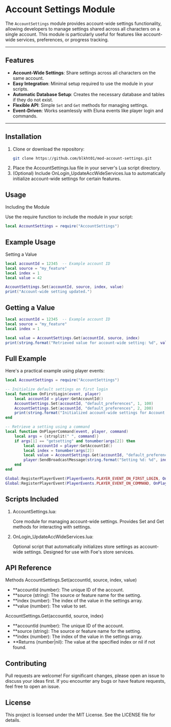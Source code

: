 # Account Settings Module

The `AccountSettings` module provides account-wide settings functionality, allowing developers to manage settings shared across all characters on a single account. This module is particularly useful for features like account-wide services, preferences, or progress tracking.

---

## Features

- **Account-Wide Settings**: Share settings across all characters on the same account.
- **Easy Integration**: Minimal setup required to use the module in your scripts.
- **Automatic Database Setup**: Creates the necessary database and tables if they do not exist.
- **Flexible API**: Simple `Set` and `Get` methods for managing settings.
- **Event-Driven**: Works seamlessly with Eluna events like player login and commands.

---

## Installation

1. Clone or download the repository:
   ```bash
   git clone https://github.com/blkht01/mod-account-settings.git
2. Place the AccountSettings.lua file in your server's Lua script directory.
3. (Optional) Include OnLogin_UpdateAccWideServices.lua to automatically initialize account-wide settings for certain features.

## Usage
Including the Module

Use the require function to include the module in your script:
```lua
local AccountSettings = require("AccountSettings")
```

## Example Usage
Setting a Value
```lua
local accountId = 12345  -- Example account ID
local source = "my_feature"
local index = 1
local value = 42

AccountSettings.Set(accountId, source, index, value)
print("Account-wide setting updated.")
```

## Getting a Value
```lua
local accountId = 12345  -- Example account ID
local source = "my_feature"
local index = 1

local value = AccountSettings.Get(accountId, source, index)
print(string.format("Retrieved value for account-wide setting: %d", value))
```
 
## Full Example
Here's a practical example using player events:
```lua
local AccountSettings = require("AccountSettings")

-- Initialize default settings on first login
local function OnFirstLogin(event, player)
    local accountId = player:GetAccountId()
    AccountSettings.Set(accountId, "default_preferences", 1, 100)
    AccountSettings.Set(accountId, "default_preferences", 2, 200)
    print(string.format("Initialized account-wide settings for Account ID: %d", accountId))
end

-- Retrieve a setting using a command
local function OnPlayerCommand(event, player, command)
    local args = {strsplit(" ", command)}
    if args[1] == "getsetting" and tonumber(args[2]) then
        local accountId = player:GetAccountId()
        local index = tonumber(args[2])
        local value = AccountSettings.Get(accountId, "default_preferences", index)
        player:SendBroadcastMessage(string.format("Setting %d: %d", index, value))
    end
end

Global:RegisterPlayerEvent(PlayerEvents.PLAYER_EVENT_ON_FIRST_LOGIN, OnFirstLogin)
Global:RegisterPlayerEvent(PlayerEvents.PLAYER_EVENT_ON_COMMAND, OnPlayerCommand)
```

## Scripts Included
1. AccountSettings.lua:

    Core module for managing account-wide settings.
    Provides Set and Get methods for interacting with settings.

2. OnLogin_UpdateAccWideServices.lua:

    Optional script that automatically initializes store settings as account-wide settings.
    Designed for use with Foe's store services.
    
## API Reference
Methods
AccountSettings.Set(accountId, source, index, value)
- **accountId (number): The unique ID of the account.
- **source (string): The source or feature name for the setting.
- **index (number): The index of the value in the settings array.
- **value (number): The value to set.

AccountSettings.Get(accountId, source, index)
- **accountId (number): The unique ID of the account.
- **source (string): The source or feature name for the setting.
- **index (number): The index of the value in the settings array.
- **Returns (number|nil): The value at the specified index or nil if not found.

## Contributing
Pull requests are welcome! For significant changes, please open an issue to discuss your ideas first. If you encounter any bugs or have feature requests, feel free to open an issue.

## License
This project is licensed under the MIT License. See the LICENSE file for details.